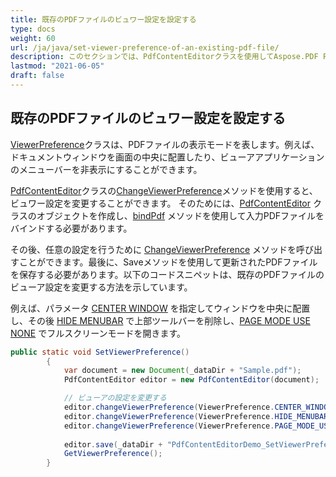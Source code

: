 ```yaml
---
title: 既存のPDFファイルのビュワー設定を設定する
type: docs
weight: 60
url: /ja/java/set-viewer-preference-of-an-existing-pdf-file/
description: このセクションでは、PdfContentEditorクラスを使用してAspose.PDF Facadesを操作する方法を示します。
lastmod: "2021-06-05"
draft: false
---
```


## 既存のPDFファイルのビュワー設定を設定する

[ViewerPreference](https://reference.aspose.com/pdf/java/com.aspose.pdf.facades/viewerpreference)クラスは、PDFファイルの表示モードを表します。例えば、ドキュメントウィンドウを画面の中央に配置したり、ビューアアプリケーションのメニューバーを非表示にすることができます。

[PdfContentEditor](https://reference.aspose.com/pdf/java/com.aspose.pdf.facades/PdfContentEditor)クラスの[ChangeViewerPreference](https://reference.aspose.com/pdf/java/com.aspose.pdf.facades/PdfContentEditor#changeViewerPreference-int-)メソッドを使用すると、ビュワー設定を変更することができます。
 そのためには、[PdfContentEditor](https://reference.aspose.com/pdf/java/com.aspose.pdf.facades/PdfContentEditor) クラスのオブジェクトを作成し、[bindPdf](https://reference.aspose.com/pdf/java/com.aspose.pdf.facades/PdfContentEditor#bindPdf-java.lang.String-) メソッドを使用して入力PDFファイルをバインドする必要があります。

その後、任意の設定を行うために [ChangeViewerPreference](https://reference.aspose.com/pdf/java/com.aspose.pdf.facades/PdfContentEditor#changeViewerPreference-int-) メソッドを呼び出すことができます。最後に、Saveメソッドを使用して更新されたPDFファイルを保存する必要があります。以下のコードスニペットは、既存のPDFファイルのビューア設定を変更する方法を示しています。

例えば、パラメータ [CENTER WINDOW](https://reference.aspose.com/pdf/java/com.aspose.pdf.facades/ViewerPreference#CENTER_WINDOW) を指定してウィンドウを中央に配置し、その後 [HIDE MENUBAR](https://reference.aspose.com/pdf/java/com.aspose.pdf.facades/ViewerPreference#HIDE_MENUBAR) で上部ツールバーを削除し、[PAGE MODE USE NONE](https://reference.aspose.com/pdf/java/com.aspose.pdf.facades/ViewerPreference#PAGE_MODE_USE_NONE) でフルスクリーンモードを開きます。
```java
public static void SetViewerPreference()
        {
            var document = new Document(_dataDir + "Sample.pdf");
            PdfContentEditor editor = new PdfContentEditor(document);

            // ビューアの設定を変更する
            editor.changeViewerPreference(ViewerPreference.CENTER_WINDOW);
            editor.changeViewerPreference(ViewerPreference.HIDE_MENUBAR);
            editor.changeViewerPreference(ViewerPreference.PAGE_MODE_USE_NONE);
            
            editor.save(_dataDir + "PdfContentEditorDemo_SetViewerPreference.pdf");
            GetViewerPreference();
        }
```